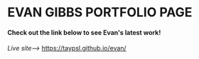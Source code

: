 # EVAN GIBBS PORTFOLIO PAGE

#### Check out the link below to see Evan's latest work!
*Live site-->* https://taypsl.github.io/evan/
